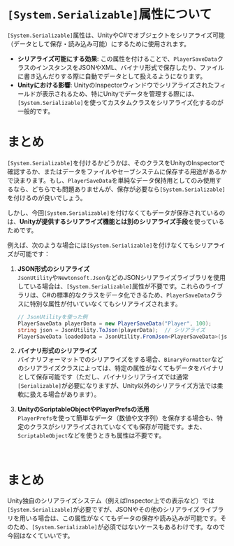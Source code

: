 

# `[System.Serializable]`属性について
`[System.Serializable]`属性は、UnityやC#でオブジェクトをシリアライズ可能（データとして保存・読み込み可能）にするために使用されます。

- **シリアライズ可能にする効果**: この属性を付けることで、`PlayerSaveData`クラスのインスタンスをJSONやXML、バイナリ形式で保存したり、ファイルに書き込んだりする際に自動でデータとして扱えるようになります。
- **Unityにおける影響**: UnityのInspectorウィンドウでシリアライズされたフィールドが表示されるため、特にUnityでデータを管理する際には、`[System.Serializable]`を使ってカスタムクラスをシリアライズ化するのが一般的です。


# まとめ
`[System.Serializable]`を付けるかどうかは、そのクラスをUnityのInspectorで確認するか、またはデータをファイルやセーブシステムに保存する用途があるかで決まります。もし、`PlayerSaveData`を単純なデータ保持用としてのみ使用するなら、どちらでも問題ありませんが、保存が必要なら`[System.Serializable]`を付けるのが良いでしょう。


しかし、今回`[System.Serializable]`を付けなくてもデータが保存されているのは、**Unityが提供するシリアライズ機能とは別のシリアライズ手段**を使っているためです。

例えば、次のような場合には`[System.Serializable]`を付けなくてもシリアライズが可能です：

1. **JSON形式のシリアライズ**  
   `JsonUtility`や`Newtonsoft.Json`などのJSONシリアライズライブラリを使用している場合は、`[System.Serializable]`属性が不要です。これらのライブラリは、C#の標準的なクラスをデータ化できるため、`PlayerSaveData`クラスに特別な属性が付いていなくてもシリアライズされます。

   ```csharp
   // JsonUtilityを使った例
   PlayerSaveData playerData = new PlayerSaveData("Player", 100);
   string json = JsonUtility.ToJson(playerData);  // シリアライズ
   PlayerSaveData loadedData = JsonUtility.FromJson<PlayerSaveData>(json);  // デシリアライズ
   ```

2. **バイナリ形式のシリアライズ**  
   バイナリフォーマットでのシリアライズをする場合、`BinaryFormatter`などのシリアライズクラスによっては、特定の属性がなくてもデータをバイナリとして保存可能です（ただし、バイナリシリアライズでは通常`[Serializable]`が必要になりますが、Unity以外のシリアライズ方法では柔軟に扱える場合があります）。

3. **UnityのScriptableObjectやPlayerPrefsの活用**  
   `PlayerPrefs`を使って簡単なデータ（数値や文字列）を保存する場合も、特定のクラスがシリアライズされていなくても保存が可能です。また、`ScriptableObject`などを使うときも属性は不要です。

<br>

# まとめ
Unity独自のシリアライズシステム（例えばInspector上での表示など）では`[System.Serializable]`が必要ですが、JSONやその他のシリアライズライブラリを用いる場合は、この属性がなくてもデータの保存や読み込みが可能です。そのため、`[System.Serializable]`が必須ではないケースもあるわけです。なので今回はなくていいです。